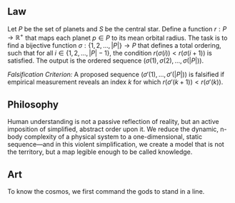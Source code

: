 ## Law
Let $P$ be the set of planets and $S$ be the central star. Define a function $r: P \to \mathbb{R}^+$ that maps each planet $p \in P$ to its mean orbital radius. The task is to find a bijective function $\sigma: \{1, 2, ..., |P|\} \to P$ that defines a total ordering, such that for all $i \in \{1, 2, ..., |P|-1\}$, the condition $r(\sigma(i)) < r(\sigma(i+1))$ is satisfied. The output is the ordered sequence $(\sigma(1), \sigma(2), ..., \sigma(|P|))$.

*Falsification Criterion:* A proposed sequence $(\sigma'(1), ..., \sigma'(|P|))$ is falsified if empirical measurement reveals an index $k$ for which $r(\sigma'(k+1)) < r(\sigma'(k))$.

## Philosophy
Human understanding is not a passive reflection of reality, but an active imposition of simplified, abstract order upon it. We reduce the dynamic, n-body complexity of a physical system to a one-dimensional, static sequence—and in this violent simplification, we create a model that is not the territory, but a map legible enough to be called knowledge.

## Art
To know the cosmos, we first command the gods to stand in a line.